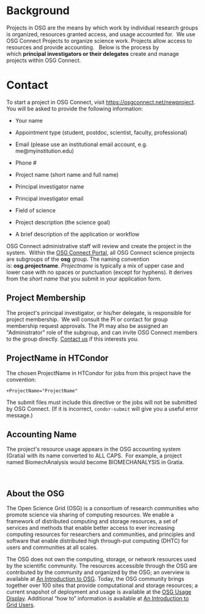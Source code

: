 # Background

Projects in OSG are the means by which work by individual research groups is
organized, resources granted access, and usage accounted for.  We use OSG
Connect Projects to organize science work. Projects allow access to resources
and provide accounting.   Below is the process by which **principal
investigators or their delegates** create and manage projects within OSG
Connect.

# Contact

To start a project in OSG Connect, visit <https://osgconnect.net/newproject>.
You will be asked to provide the following information:

-   Your name

-   Appointment type (student, postdoc, scientist, faculty, professional)

-   Email (please use an institutional email account, e.g.
    me\@myinstitution.edu)

-   Phone \#

-   Project name (short name and full name)

-   Principal investigator name

-   Principal investigator email

-   Field of science

-   Project description (the science goal)

-   A brief description of the application or workflow

OSG Connect administrative staff will review and create the project in the
system.  Within the [OSG Connect Portal](<https://portal.osgconnect.net/>), all
OSG Connect science projects are subgroups of the **osg** group. The naming
convention is: **osg.projectname**. *Projectname* is typically a mix of upper
case and lower case with no spaces or punctuation (except for hyphens). It
derives from the *short name* that you submit in your application form.

Project Membership
------------------

The project's principal investigator, or his/her delegate, is responsible for
project membership.  We will consult the PI or contact for group membership
request approvals. The PI may also be assigned an "Administrator" role of the
subgroup, and can invite OSG Connect members to the group directly. [Contact
us](<mailto:connect-support@opensciencegrid.org>) if this interests you.

ProjectName in HTCondor 
------------------------

The chosen ProjectName in HTCondor for jobs from this project have the
convention: 

~~~~~~~~~~~~~~~~~~~~~~~~~~~~~~~~~~~~~~~~~~~~~~~~~~~~~~~~~~~~~~~~~~~~~~~~~~~~~~~~
+ProjectName="ProjectName"
~~~~~~~~~~~~~~~~~~~~~~~~~~~~~~~~~~~~~~~~~~~~~~~~~~~~~~~~~~~~~~~~~~~~~~~~~~~~~~~~

The submit files must include this directive or the jobs will not be submitted
by OSG Connect. (If it is incorrect, `condor-submit` will give you a useful
error message.)

Accounting Name
---------------

The project's resource usage appears in the OSG accounting system (Gratia) with
its name converted to ALL CAPS.  For example, a project named BiomechAnalysis
would become BIOMECHANALYSIS in Gratia.

 

About the OSG
-------------

The Open Science Grid (OSG) is a consortium of research communities who promote
science via sharing of computing resources. We enable a framework of distributed
computing and storage resources, a set of services and methods that enable
better access to ever increasing computing resources for researchers and
communities, and principles and software that enable distributed high
through-put computing (DHTC) for users and communities at all scales.

The OSG does not own the computing, storage, or network resources used by the
scientific community. The resources accessible through the OSG are contributed
by the community and organized by the OSG; an overview is available at [An
Introduction to
OSG](<http://osg-docdb.opensciencegrid.org/0008/000839/004/OSG%20Intro%20v23.pdf>).
Today, the OSG community brings together over 100 sites that provide
computational and storage resources; a current snapshot of deployment and usage
is available at the [OSG Usage Display](<http://display.grid.iu.edu/>).
Additional “how to” information is available at [An Introduction to Grid
Users](<https://www.opensciencegrid.org/bin/view/Documentation/UsingTheGrid>).
